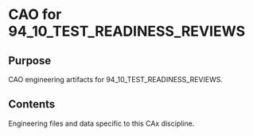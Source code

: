 # CAO for 94_10_TEST_READINESS_REVIEWS

## Purpose
CAO engineering artifacts for 94_10_TEST_READINESS_REVIEWS.

## Contents
Engineering files and data specific to this CAx discipline.
